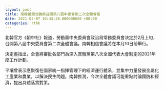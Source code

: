 ```yaml
---
layout: post
title: 南韓推測北韓將召開第八屆中委會第二次全體會議
date: 2021-02-07 10:43:28.000000000 +08:00
categories: rthk
---
```


北韓官方《朝中社》報道，勞動黨中央委員會政治局常務委員會決定於2月上旬，召開第八屆中央委員會第二次全體會議。南韓相信會議將在本月10日前舉行。

決定書指出，全會將審批各部門為深入貫徹黨第八次全國代表大會制定的2021年度工作計劃。

平壤曾表示應恢復在國家統一指揮管理下的經濟運行體系，並集中力量發展金屬化工產業和農業，以解決民生問題。南韓推測，今次全體會議可能重點討論國防和經濟，提出具體落實對策。
